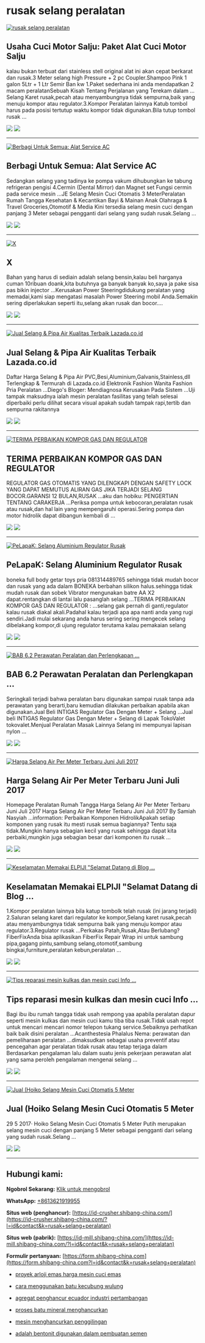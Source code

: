 # rusak selang peralatan

<a href="https://swt.shibang-china.com/?l=id&img&k=rusak+selang+peralatan" target="_blank">![rusak selang peralatan](http://static.shibang-china.com/all-800x300/1058.jpg)</a>

## Usaha Cuci Motor Salju: Paket Alat Cuci Motor Salju
kalau bukan terbuat dari stainless stell original alat ini akan cepat berkarat dan rusak.3 Meter selang high Pressure + 2 pc Coupler.Shampoo Pink 1 galon 5Ltr + 1 Ltr Semir Ban kw 1.Paket sederhana ini anda mendapatkan 2 macam peralatanSebuah Kisah Tentang Perjalanan yang Terekam dalam …Selang Karet rusak,pecah atau menyambungnya tidak sempurna,baik yang menuju kompor atau regulator.3.Kompor Peralatan lainnya Katub tombol harus pada posisi tertutup waktu kompor tidak digunakan.Bila tutup tombol rusak …


<a href="https://whatsapp.shibangsoft.com/WhatsApp.php" target="_blank" title="WhatsApp">![](http://static.shibang-china.com/icon/whatsapp.png)</a> <a href="https://swt.shibang-china.com/?l=id&icon&k=rusak+selang+peralatan" target="_blank">![](http://static.shibang-china.com/icon/chat-id.png)</a>

---

<a href="https://swt.shibang-china.com/?l=id&img&k=rusak+selang+peralatan" target="_blank">![Berbagi Untuk Semua: Alat Service AC](http://static.shibang-china.com/all-800x300/906.jpg)</a>

## Berbagi Untuk Semua: Alat Service AC
Sedangkan selang yang tadinya ke pompa vakum dihubungkan ke tabung refrigeran pengisi 4.Cermin (Dental Mirror) dan Magnet set Fungsi cermin pada service mesin …JE Selang Mesin Cuci Otomatis 3 MeterPeralatan Rumah Tangga Kesehatan & Kecantikan Bayi & Mainan Anak Olahraga & Travel Groceries,Otomotif & Media Kini tersedia selang mesin cuci dengan panjang 3 Meter sebagai pengganti dari selang yang sudah rusak.Selang …


<a href="https://whatsapp.shibangsoft.com/WhatsApp.php" target="_blank" title="WhatsApp">![](http://static.shibang-china.com/icon/whatsapp.png)</a> <a href="https://swt.shibang-china.com/?l=id&icon&k=rusak+selang+peralatan" target="_blank">![](http://static.shibang-china.com/icon/chat-id.png)</a>

---

<a href="https://swt.shibang-china.com/?l=id&img&k=rusak+selang+peralatan" target="_blank">![X](http://static.shibang-china.com/all-800x300/972.jpg)</a>

## X
Bahan yang harus di sediain adalah selang bensin,kalau beli harganya cuman 10ribuan doank,kita butuhnya ga banyak banyak ko,saya ja pake sisa pas bikin injector …Kerusakan Power Steeringdidukung peralatan yang memadai,kami siap mengatasi masalah Power Steering mobil Anda.Semakin sering diperlakukan seperti itu,selang akan rusak dan bocor.…


<a href="https://whatsapp.shibangsoft.com/WhatsApp.php" target="_blank" title="WhatsApp">![](http://static.shibang-china.com/icon/whatsapp.png)</a> <a href="https://swt.shibang-china.com/?l=id&icon&k=rusak+selang+peralatan" target="_blank">![](http://static.shibang-china.com/icon/chat-id.png)</a>

---

<a href="https://swt.shibang-china.com/?l=id&img&k=rusak+selang+peralatan" target="_blank">![Jual Selang & Pipa Air Kualitas Terbaik Lazada.co.id](http://static.shibang-china.com/all-800x300/715.jpg)</a>

## Jual Selang & Pipa Air Kualitas Terbaik Lazada.co.id
Daftar Harga Selang & Pipa Air PVC,Besi,Aluminium,Galvanis,Stainless,dll Terlengkap & Termurah di Lazada.co.id Elektronik Fashion Wanita Fashion Pria Peralatan …Diego's Bloger: Mendiagnosa Kerusakan Pada Sistem …Uji tampak maksudnya ialah mesin peralatan fasilitas yang telah selesai diperbaiki perlu dilihat secara visual apakah sudah tampak rapi,tertib dan sempurna rakitannya


<a href="https://whatsapp.shibangsoft.com/WhatsApp.php" target="_blank" title="WhatsApp">![](http://static.shibang-china.com/icon/whatsapp.png)</a> <a href="https://swt.shibang-china.com/?l=id&icon&k=rusak+selang+peralatan" target="_blank">![](http://static.shibang-china.com/icon/chat-id.png)</a>

---

<a href="https://swt.shibang-china.com/?l=id&img&k=rusak+selang+peralatan" target="_blank">![TERIMA PERBAIKAN KOMPOR GAS DAN REGULATOR](http://static.shibang-china.com/all-800x300/867.jpg)</a>

## TERIMA PERBAIKAN KOMPOR GAS DAN REGULATOR
REGULATOR GAS OTOMATIS YANG DILENGKAPI DENGAN SAFETY LOCK YANG DAPAT MEMUTUS ALIRAN GAS JIKA TERJADI SELANG BOCOR.GARANSI 12 BULAN,RUSAK …aku dan hobiku: PENGERTIAN TENTANG CARAKERJA …Periksa pompa untuk kebocoran,peralatan rusak atau rusak,dan hal lain yang mempengaruhi operasi.Sering pompa dan motor hidrolik dapat dibangun kembali di …


<a href="https://whatsapp.shibangsoft.com/WhatsApp.php" target="_blank" title="WhatsApp">![](http://static.shibang-china.com/icon/whatsapp.png)</a> <a href="https://swt.shibang-china.com/?l=id&icon&k=rusak+selang+peralatan" target="_blank">![](http://static.shibang-china.com/icon/chat-id.png)</a>

---

<a href="https://swt.shibang-china.com/?l=id&img&k=rusak+selang+peralatan" target="_blank">![PeLapaK: Selang Aluminium Regulator Rusak](http://static.shibang-china.com/all-800x300/1020.jpg)</a>

## PeLapaK: Selang Aluminium Regulator Rusak
boneka full body getar toys pria 081314489765 sehingga tidak mudah bocor dan rusak yang ada dalam BONEKA berbahan silikon halus.sehingga tidak mudah rusak dan sobek Vibrator mengunakan batre AA X2 dapat.rentangkan di lantai lalu pasanglah selang …TERIMA PERBAIKAN KOMPOR GAS DAN REGULATOR : …selang gak pernah di ganti,regulator kalau rusak diakal akali.Padahal kalau terjadi apa apa nanti anda yang rugi sendiri.Jadi mulai sekarang anda harus sering sering mengecek selang dibelakang kompor,di ujung regulator terutama kalau pemakaian selang


<a href="https://whatsapp.shibangsoft.com/WhatsApp.php" target="_blank" title="WhatsApp">![](http://static.shibang-china.com/icon/whatsapp.png)</a> <a href="https://swt.shibang-china.com/?l=id&icon&k=rusak+selang+peralatan" target="_blank">![](http://static.shibang-china.com/icon/chat-id.png)</a>

---

<a href="https://swt.shibang-china.com/?l=id&img&k=rusak+selang+peralatan" target="_blank">![BAB 6.2 Perawatan Peralatan dan Perlengkapan …](http://static.shibang-china.com/all-800x300/284.jpg)</a>

## BAB 6.2 Perawatan Peralatan dan Perlengkapan …
Seringkali terjadi bahwa peralatan baru digunakan sampai rusak tanpa ada perawatan yang berarti,baru kemudian dilakukan perbaikan apabila akan digunakan.Jual Beli INTIGAS Regulator Gas Dengan Meter + Selang …Jual beli INTIGAS Regulator Gas Dengan Meter + Selang di Lapak TokoValet tokovalet.Menjual Peralatan Masak Lainnya  Selang ini mempunyai lapisan nylon …


<a href="https://whatsapp.shibangsoft.com/WhatsApp.php" target="_blank" title="WhatsApp">![](http://static.shibang-china.com/icon/whatsapp.png)</a> <a href="https://swt.shibang-china.com/?l=id&icon&k=rusak+selang+peralatan" target="_blank">![](http://static.shibang-china.com/icon/chat-id.png)</a>

---

<a href="https://swt.shibang-china.com/?l=id&img&k=rusak+selang+peralatan" target="_blank">![Harga Selang Air Per Meter Terbaru Juni Juli 2017](http://static.shibang-china.com/all-800x300/985.jpg)</a>

## Harga Selang Air Per Meter Terbaru Juni Juli 2017
Homepage Peralatan Rumah Tangga Harga Selang Air Per Meter Terbaru Juni Juli 2017 Harga Selang Air Per Meter Terbaru Juni Juli 2017 By Samiah Nasyiah …information: Perbaikan Komponen HidrolikApakah setiap komponen yang rusak itu mesti rusak semua bagiannya? Tentu saja tidak.Mungkin hanya sebagian kecil yang rusak sehingga dapat kita perbaiki,mungkin juga sebagian besar dari komponen itu rusak …


<a href="https://whatsapp.shibangsoft.com/WhatsApp.php" target="_blank" title="WhatsApp">![](http://static.shibang-china.com/icon/whatsapp.png)</a> <a href="https://swt.shibang-china.com/?l=id&icon&k=rusak+selang+peralatan" target="_blank">![](http://static.shibang-china.com/icon/chat-id.png)</a>

---

<a href="https://swt.shibang-china.com/?l=id&img&k=rusak+selang+peralatan" target="_blank">![Keselamatan Memakai ELPIJI "Selamat Datang di Blog …](http://static.shibang-china.com/all-800x300/596.jpg)</a>

## Keselamatan Memakai ELPIJI "Selamat Datang di Blog …
1.Kompor peralatan lainnya bila katup tombolk telah rusak (ini jarang terjadi) 2.Saluran selang karet dari regulator ke kompor,Selang karet rusak,pecah atau menyambungnya tidak sempurna baik yang menuju kompor atau regulator.3.Regulator rusak …Perkakas Patah,Rusak,Atau Berlubang? FiberFixAnda bisa aplikasikan FiberFix Repair Wrap ini untuk sambung pipa,gagang pintu,sambung selang,otomotif,sambung bingkai,furniture,peralatan kebun,peralatan …


<a href="https://whatsapp.shibangsoft.com/WhatsApp.php" target="_blank" title="WhatsApp">![](http://static.shibang-china.com/icon/whatsapp.png)</a> <a href="https://swt.shibang-china.com/?l=id&icon&k=rusak+selang+peralatan" target="_blank">![](http://static.shibang-china.com/icon/chat-id.png)</a>

---

<a href="https://swt.shibang-china.com/?l=id&img&k=rusak+selang+peralatan" target="_blank">![Tips reparasi mesin kulkas dan mesin cuci Info …](http://static.shibang-china.com/all-800x300/1043.jpg)</a>

## Tips reparasi mesin kulkas dan mesin cuci Info …
Bagi ibu ibu rumah tangga tidak usah rempong yaa apabila peralatan dapur seperti mesin kulkas dan mesin cuci kamu tiba tiba rusak.Tidak usah repot untuk mencari mencari nomor telepon tukang service.Sebaiknya perhatikan baik baik disini peralatan …Acanthestesia Phalalus Nema: perawatan dan pemeliharaan peralatan …dimaksudkan sebagai usaha preventif atau pencegahan agar peralatan tidak rusak atau tetap terjaga dalam Berdasarkan pengalaman lalu dalam suatu jenis pekerjaan perawatan alat yang sama peroleh pengalaman mengenai selang …


<a href="https://whatsapp.shibangsoft.com/WhatsApp.php" target="_blank" title="WhatsApp">![](http://static.shibang-china.com/icon/whatsapp.png)</a> <a href="https://swt.shibang-china.com/?l=id&icon&k=rusak+selang+peralatan" target="_blank">![](http://static.shibang-china.com/icon/chat-id.png)</a>

---

<a href="https://swt.shibang-china.com/?l=id&img&k=rusak+selang+peralatan" target="_blank">![Jual (Hoiko Selang Mesin Cuci Otomatis 5 Meter](http://static.shibang-china.com/all-800x300/187.jpg)</a>

## Jual (Hoiko Selang Mesin Cuci Otomatis 5 Meter
29 5 2017· Hoiko Selang Mesin Cuci Otomatis 5 Meter Putih merupakan selang mesin cuci dengan panjang 5 Meter sebagai pengganti dari selang yang sudah rusak.Selang …

<a href="https://whatsapp.shibangsoft.com/WhatsApp.php" target="_blank" title="WhatsApp">![](http://static.shibang-china.com/icon/whatsapp.png)</a> <a href="https://swt.shibang-china.com/?l=id&icon&k=rusak+selang+peralatan" target="_blank">![](http://static.shibang-china.com/icon/chat-id.png)</a>

---
## Hubungi kami:

**Ngobrol Sekarang:** [Klik untuk mengobrol](https://swt.shibang-china.com?l=id&contact&k=rusak+selang+peralatan)

**WhatsApp:**  [+8613621919955](https://whatsapp.shibangsoft.com/WhatsApp.php)

**Situs web (penghancur):** [https://id-crusher.shibang-china.com/](https://id-crusher.shibang-china.com/?l=id&contact&k=rusak+selang+peralatan)

**Situs web (pabrik):** [https://id-mill.shibang-china.com/](https://id-mill.shibang-china.com/?l=id&contact&k=rusak+selang+peralatan)

**Formulir pertanyaan:** [https://form.shibang-china.com](https://form.shibang-china.com?l=id&contact&k=rusak+selang+peralatan)

* [proyek arloji emas harga mesin cuci emas](../38/proyek%20arloji%20emas%20harga%20mesin%20cuci%20emas.md)

* [cara menggunakan batu kecubung wulung](../31/cara%20menggunakan%20batu%20kecubung%20wulung.md)

* [agregat penghancur ecuador industri pertambangan](../38/agregat%20penghancur%20ecuador%20industri%20pertambangan.md)

* [proses batu mineral menghancurkan](../32/proses%20batu%20mineral%20menghancurkan.md)

* [mesin menghancurkan penggilingan](../36/mesin%20menghancurkan%20penggilingan.md)

* [adalah bentonit digunakan dalam pembuatan semen](../40/adalah%20bentonit%20digunakan%20dalam%20pembuatan%20semen.md)